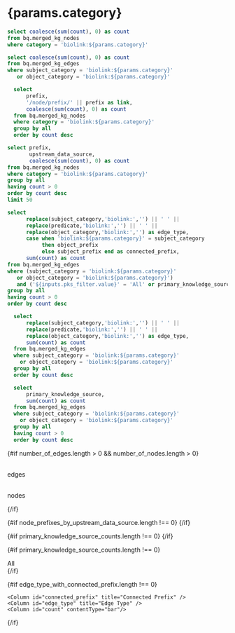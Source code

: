 # {params.category}

```sql number_of_nodes
select coalesce(sum(count), 0) as count
from bq.merged_kg_nodes
where category = 'biolink:${params.category}'
```

```sql number_of_edges
select coalesce(sum(count), 0) as count
from bq.merged_kg_edges
where subject_category = 'biolink:${params.category}'
   or object_category = 'biolink:${params.category}'    
```

```sql nodes_by_prefix
  select 
      prefix,
      '/node/prefix/' || prefix as link,
      coalesce(sum(count), 0) as count
  from bq.merged_kg_nodes
  where category = 'biolink:${params.category}'
  group by all
  order by count desc  
```

```sql node_prefixes_by_upstream_data_source
select prefix, 
       upstream_data_source, 
       coalesce(sum(count), 0) as count 
from bq.merged_kg_nodes
where category = 'biolink:${params.category}'
group by all
having count > 0
order by count desc
limit 50
```

```sql edge_type_with_connected_prefix
select 
      replace(subject_category,'biolink:','') || ' ' ||
      replace(predicate,'biolink:','') || ' ' || 
      replace(object_category,'biolink:','') as edge_type,
      case when 'biolink:${params.category}' = subject_category 
           then object_prefix 
           else subject_prefix end as connected_prefix,
      sum(count) as count   
from bq.merged_kg_edges
where (subject_category = 'biolink:${params.category}'
   or object_category = 'biolink:${params.category}')
   and ('${inputs.pks_filter.value}' = 'All' or primary_knowledge_source = '${inputs.pks_filter.value}')
group by all
having count > 0
order by count desc
```

```sql edge_types
  select 
      replace(subject_category,'biolink:','') || ' ' ||
      replace(predicate,'biolink:','') || ' ' || 
      replace(object_category,'biolink:','') as edge_type,      
      sum(count) as count
  from bq.merged_kg_edges
  where subject_category = 'biolink:${params.category}'
    or object_category = 'biolink:${params.category}'    
  group by all
  order by count desc
```  

```sql primary_knowledge_source_counts
  select
      primary_knowledge_source,
      sum(count) as count
  from bq.merged_kg_edges
  where subject_category = 'biolink:${params.category}'
    or object_category = 'biolink:${params.category}'    
  group by all
  having count > 0
  order by count desc
```

{#if number_of_edges.length > 0 && number_of_nodes.length > 0}
<Grid col=2>
    <p class="text-center text-lg pt-4"><span class="font-semibold text-2xl"><Value data={number_of_edges} column="count" fmt="integer"/></span><br/>edges</p>
    <p class="text-center text-lg pt-4"><span class="font-semibold text-2xl"><Value data={number_of_nodes} column="count" fmt="integer"/></span><br/>nodes</p>
</Grid>
{/if}

{#if node_prefixes_by_upstream_data_source.length !== 0}
<BarChart 
    data={node_prefixes_by_upstream_data_source}
    x=prefix
    y=count
    series=upstream_data_source
    swapXY=true    
    title="Prefix"
/>
{/if}

{#if primary_knowledge_source_counts.length !== 0}
<BarChart
    data={primary_knowledge_source_counts}
    x=primary_knowledge_source
    y=count
    title="Edge Counts by Primary Knowledge Source"
/>
{/if}

{#if primary_knowledge_source_counts.length !== 0}
<div>
    <Dropdown 
        data={primary_knowledge_source_counts}
        name=pks_filter
        value=primary_knowledge_source
        title="Filter by Primary Knowledge Source"
        defaultValue="All">
        <DropdownOption value="All">All</DropdownOption>
    </Dropdown>
</div>
{/if}

{#if edge_type_with_connected_prefix.length !== 0}
<DataTable
    data={edge_type_with_connected_prefix}
    title="Edge Types Connected to {params.category} Nodes"
    groupBy=connected_prefix
    subtotals=true
    totalRow=true
    groupsOpen=false>
    
    <Column id="connected_prefix" title="Connected Prefix" />
    <Column id="edge_type" title="Edge Type" />
    <Column id="count" contentType="bar"/>
</DataTable>
{/if}
